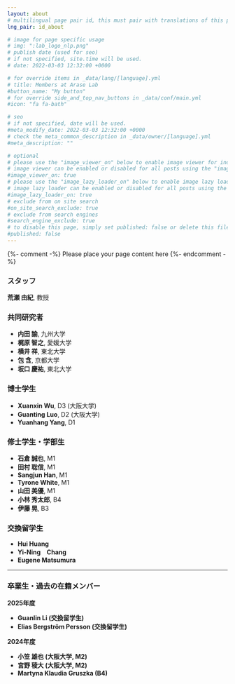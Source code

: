```yaml
---
layout: about
# multilingual page pair id, this must pair with translations of this page. (This name must be unique)
lng_pair: id_about

# image for page specific usage
# img: ":lab_logo_nlp.png"
# publish date (used for seo)
# if not specified, site.time will be used.
# date: 2022-03-03 12:32:00 +0000

# for override items in _data/lang/[language].yml
# title: Members at Arase Lab
#button_name: "My button"
# for override side_and_top_nav_buttons in _data/conf/main.yml
#icon: "fa fa-bath"

# seo
# if not specified, date will be used.
#meta_modify_date: 2022-03-03 12:32:00 +0000
# check the meta_common_description in _data/owner/[language].yml
#meta_description: ""

# optional
# please use the "image_viewer_on" below to enable image viewer for individual pages or posts (_posts/ or [language]/_posts folders).
# image viewer can be enabled or disabled for all posts using the "image_viewer_posts: true" setting in _data/conf/main.yml.
#image_viewer_on: true
# please use the "image_lazy_loader_on" below to enable image lazy loader for individual pages or posts (_posts/ or [language]/_posts folders).
# image lazy loader can be enabled or disabled for all posts using the "image_lazy_loader_posts: true" setting in _data/conf/main.yml.
#image_lazy_loader_on: true
# exclude from on site search
#on_site_search_exclude: true
# exclude from search engines
#search_engine_exclude: true
# to disable this page, simply set published: false or delete this file
#published: false
---
```


{%- comment -%} Please place your page content here {%- endcomment -%}

### スタッフ
**荒瀬 由紀**, 教授 &ensp;<a href="mailto:arase@c.titech.ac.jp"><i class="fa fa-envelope" aria-hidden="true"></i></a>&ensp;<a href="https://yukiar.github.io/" target="_blank" rel="noopener noreferrer"><i class="fa fa-globe" aria-hidden="true"></i></a>&ensp;<a href="https://github.com/yukiar" target="_blank" rel="noopener noreferrer"><i class="fa fa-github" aria-hidden="true"></i></a>&ensp;<a href="https://twitter.com/Yuki_arase" target="_blank" rel="noopener noreferrer"><i class="fa fa-twitter" aria-hidden="true"></i></a>


### 共同研究者
- **内田 諭**, 九州大学 &ensp;<a href="http://flc.kyushu-u.ac.jp/~uchida/" target="_blank" rel="noopener noreferrer"><i class="fa fa-globe" aria-hidden="true"></i></a>
- **梶原 智之**, 愛媛大学  &ensp;<a href="https://sites.google.com/site/moguranosenshi/" target="_blank" rel="noopener noreferrer"><i class="fa fa-globe" aria-hidden="true"></i></a>
- **横井 祥**, 東北大学 &ensp;<a href="https://www.cl.ecei.tohoku.ac.jp/~yokoi/index_ja.html" target="_blank" rel="noopener noreferrer"><i class="fa fa-globe" aria-hidden="true"></i></a>
- **包 含**, 京都大学 &ensp;<a href="https://hermite.jp/" target="_blank" rel="noopener noreferrer"><i class="fa fa-globe" aria-hidden="true"></i></a>
- **坂口 慶祐**, 東北大学 &ensp;<a href="https://keisuke-sakaguchi.github.io/" target="_blank" rel="noopener noreferrer"><i class="fa fa-globe" aria-hidden="true"></i></a>

### 博士学生
- **Xuanxin Wu**, D3 (大阪大学) &ensp;<a href="https://wuxuanxin.github.io/" target="_blank" rel="noopener noreferrer"><i class="fa fa-globe" aria-hidden="true"></i></a>
- **Guanting Luo**, D2 (大阪大学)
- **Yuanhang Yang**, D1 &ensp;<a href="https://ysngki.github.io/" target="_blank" rel="noopener noreferrer"><i class="fa fa-globe" aria-hidden="true"></i></a>

### 修士学生・学部生
- **石倉 誠也**, M1
- **田村 聡信**, M1
- **Sangjun Han**, M1
- **Tyrone White**, M1
- **山田 美優**, M1 &ensp;<a href="https://miyu-y.github.io/template/index.html" target="_blank" rel="noopener noreferrer"><i class="fa fa-globe" aria-hidden="true"></i></a>
- **小林 秀太郎**, B4
- **伊藤 晃**, B3

### 交換留学生
- **Hui Huang**
- **Yi-Ning　Chang**
- **Eugene Matsumura**

---
### 卒業生・過去の在籍メンバー
**2025年度**
- **Guanlin Li (交換留学生)**
- **Elias Bergström Persson (交換留学生)**

**2024年度**
- **小笠 雄也 (大阪大学, M2)**
- **宮野 稜大 (大阪大学, M2)**
- **Martyna Klaudia Gruszka (B4)**